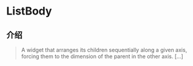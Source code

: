 # ListBody

## 介绍

> A widget that arranges its children sequentially along a given axis, forcing them to the dimension of the parent in the other axis. [...]
